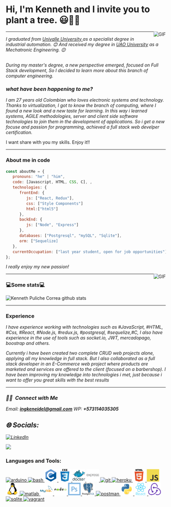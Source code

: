 <h1>Hi, I'm Kenneth and I invite you to plant a tree. 😃🙏🌳 </h1>
<img align="right" alt="GIF" src="https://github.com/kenpulicorre/imagenes/blob/main/profile/4.gif" />

---

<p>

 

<em>I graduated from 
 <a href="https://www.univalle.edu.co/">Univalle University </a> as a specialist degree in industrial automation. 😊 And received my degree in <a href="https://www.uao.edu.co/">UAO University</a> as a Mechatronic Engineering. 😊</br>
</br>
</em>
</p>

<p><em>During my master's degree, a new perspective emerged, focused on Full Stack development, So I decided to learn more about this branch of computer engineering.
<h3>what have been happening to me?</h3>I am 27 years old Colombian who loves electronic systems and technology. Thanks to virtualization, I got to know the branch of computing, where I found a new look and a new taste for learning. In this way i learned systems, AGILE methodologies, server and client side software technologies to join them in the development of applications. So i get a new focuse and passion for programming, achieved a full stack web develper certification.
</br>
</em></p>
I want share with you my skills. Enjoy it!!
<p><em>

</em></p>

---

### About me in code

```javascript
const aboutMe = {
   pronouns: "he" | "him",
   code: [Javascript, HTML, CSS, C], ,
   technologies: {
      frontEnd: {
         js: ["React, Redux"],
         css: ["Style Components"]
         html:["html5"]
      },
      backEnd: {
         js: ["Node", "Express"]
      },
      databases: ["Postgresql", "mySQL", "Sqlite"],
      orm: ["Sequelize]
   },
   currentOccupation: ["last year student, open for job opportunities"]
};
```

<p><em>I really enjoy my new passion!
</br>
</em></p>

<img align="right" alt="GIF" src="https://github.com/kenpulicorre/imagenes/blob/main/profile/5.gif" />

---

### 💻Some stats💻

![Kenneth Puliche Correa github stats](https://github-readme-stats.vercel.app/api?username=kenpulicorre&show_icons=true&title_color=fff&icon_color=79ff97&text_color=9f9f9f&bg_color=121212)

---

### Experience

<p><em>

I have experience working with technologies such as #JavaScript, #HTML, #Css, #React, #Node.js, #redux.js, #postgresql, #sequelize,#C, I also have experience in the use of tools such as socket.io, JWT, mercadopago, boostrap and others.

Currently i have been created two complete CRUD web projects alone, applying all my knowledge in full stack. But I also collaborated as a full stack developer in an E-Commerce web project where products are marketed and services are offered to the client (focused on a barbershop). I have been improving my knowledge into technologies i met, just because i want to offer you great skills with the best results

---

### <h3> 🤝🏻 &nbsp;Connect with Me </h3>

Email: **ingkeneidel@gmail.com**
WP: **+573114035305**

## 🌐 Socials:

[![LinkedIn](https://img.shields.io/badge/LinkedIn-%230077B5.svg?logo=linkedin&logoColor=white)](https://www.linkedin.com/in/kenneth-puliche-correa-813311225/)
</br>
</em></p>
![](https://github-readme-stats.vercel.app/api/top-langs/?username=kenpulicorre&theme=bear&hide_border=false&include_all_commits=false&count_private=false&layout=compact)

<h3 align="left">Languages and Tools:</h3>
<p align="left"> 
<a href="https://www.arduino.cc/" target="_blank" rel="noreferrer"> <img src="https://cdn.worldvectorlogo.com/logos/arduino-1.svg" alt="arduino" width="40" height="40"/> </a> 
<a href="https://www.gnu.org/software/bash/" target="_blank" rel="noreferrer"> <img src="https://www.vectorlogo.zone/logos/gnu_bash/gnu_bash-icon.svg" alt="bash" width="40" height="40"/> </a> <a href="https://www.cprogramming.com/" target="_blank" rel="noreferrer"> <img src="https://raw.githubusercontent.com/devicons/devicon/master/icons/c/c-original.svg" alt="c" width="40" height="40"/> </a> <a href="https://www.w3schools.com/css/" target="_blank" rel="noreferrer"> <img src="https://raw.githubusercontent.com/devicons/devicon/master/icons/css3/css3-original-wordmark.svg" alt="css3" width="40" height="40"/> </a> <a href="https://www.docker.com/" target="_blank" rel="noreferrer"> <img src="https://raw.githubusercontent.com/devicons/devicon/master/icons/docker/docker-original-wordmark.svg" alt="docker" width="40" height="40"/> </a> <a href="https://expressjs.com" target="_blank" rel="noreferrer"> <img src="https://raw.githubusercontent.com/devicons/devicon/master/icons/express/express-original-wordmark.svg" alt="express" width="40" height="40"/> </a> <a href="https://git-scm.com/" target="_blank" rel="noreferrer"> <img src="https://www.vectorlogo.zone/logos/git-scm/git-scm-icon.svg" alt="git" width="40" height="40"/> </a> <a href="https://heroku.com" target="_blank" rel="noreferrer"> <img src="https://www.vectorlogo.zone/logos/heroku/heroku-icon.svg" alt="heroku" width="40" height="40"/> </a> <a href="https://www.w3.org/html/" target="_blank" rel="noreferrer"> <img src="https://raw.githubusercontent.com/devicons/devicon/master/icons/html5/html5-original-wordmark.svg" alt="html5" width="40" height="40"/> </a> <a href="https://developer.mozilla.org/en-US/docs/Web/JavaScript" target="_blank" rel="noreferrer"> <img src="https://raw.githubusercontent.com/devicons/devicon/master/icons/javascript/javascript-original.svg" alt="javascript" width="40" height="40"/> </a> <a href="https://www.linux.org/" target="_blank" rel="noreferrer"> <img src="https://raw.githubusercontent.com/devicons/devicon/master/icons/linux/linux-original.svg" alt="linux" width="40" height="40"/> </a> <a href="https://www.mathworks.com/" target="_blank" rel="noreferrer"> <img src="https://upload.wikimedia.org/wikipedia/commons/2/21/Matlab_Logo.png" alt="matlab" width="40" height="40"/> </a> <a href="https://www.mysql.com/" target="_blank" rel="noreferrer"> <img src="https://raw.githubusercontent.com/devicons/devicon/master/icons/mysql/mysql-original-wordmark.svg" alt="mysql" width="40" height="40"/> </a> <a href="https://nodejs.org" target="_blank" rel="noreferrer"> <img src="https://raw.githubusercontent.com/devicons/devicon/master/icons/nodejs/nodejs-original-wordmark.svg" alt="nodejs" width="40" height="40"/> </a> <a href="https://www.photoshop.com/en" target="_blank" rel="noreferrer"> <img src="https://raw.githubusercontent.com/devicons/devicon/master/icons/photoshop/photoshop-line.svg" alt="photoshop" width="40" height="40"/> </a> <a href="https://www.postgresql.org" target="_blank" rel="noreferrer"> <img src="https://raw.githubusercontent.com/devicons/devicon/master/icons/postgresql/postgresql-original-wordmark.svg" alt="postgresql" width="40" height="40"/> </a> <a href="https://postman.com" target="_blank" rel="noreferrer"> <img src="https://www.vectorlogo.zone/logos/getpostman/getpostman-icon.svg" alt="postman" width="40" height="40"/> </a> <a href="https://www.python.org" target="_blank" rel="noreferrer"> <img src="https://raw.githubusercontent.com/devicons/devicon/master/icons/python/python-original.svg" alt="python" width="40" height="40"/> </a> <a href="https://reactjs.org/" target="_blank" rel="noreferrer"> <img src="https://raw.githubusercontent.com/devicons/devicon/master/icons/react/react-original-wordmark.svg" alt="react" width="40" height="40"/> </a> <a href="https://redux.js.org" target="_blank" rel="noreferrer"> <img src="https://raw.githubusercontent.com/devicons/devicon/master/icons/redux/redux-original.svg" alt="redux" width="40" height="40"/> </a> <a href="https://www.sqlite.org/" target="_blank" rel="noreferrer"> <img src="https://www.vectorlogo.zone/logos/sqlite/sqlite-icon.svg" alt="sqlite" width="40" height="40"/> </a> <a href="https://www.vagrantup.com/" target="_blank" rel="noreferrer"> <img src="https://www.vectorlogo.zone/logos/vagrantup/vagrantup-icon.svg" alt="vagrant" width="40" height="40"/> </a> </p>

<!--
**kenpulicorre/kenpulicorre** is a ✨ _special_ ✨ repository because its `README.md` (this file) appears on your GitHub profile.

Here are some ideas to get you started:

- 🔭 I’m currently working on ...
- 🌱 I’m currently learning ...
- 👯 I’m looking to collaborate on ...
- 🤔 I’m looking for help with ...
- 💬 Ask me about ...
- 📫 How to reach me: ...
- 😄 Pronouns: ...
- ⚡ Fun fact: ...
-->

